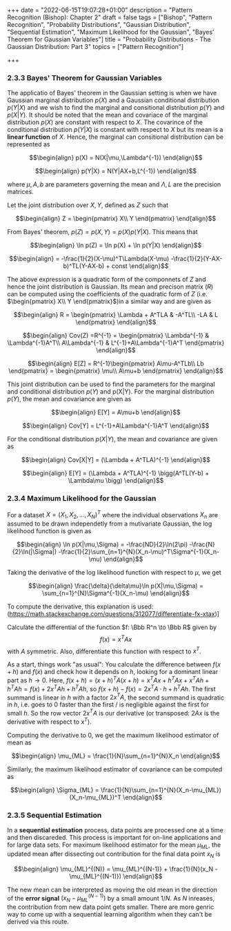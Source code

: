 +++
date = "2022-06-15T19:07:28+01:00"
description = "Pattern Recognition (Bishop): Chapter 2"
draft = false
tags = ["Bishop", "Pattern Recognition", "Probability Distributions", "Gaussian Distribution", "Sequential Estimation", "Maximum Likelihood for the Gaussian", "Bayes’ Theorem for Gaussian Variables"]
title = "Probability Distributions - The Gaussian Distribution: Part 3"
topics = ["Pattern Recognition"]

+++

### 2.3.3 Bayes' Theorem for Gaussian Variables

The applicatio of Bayes' theorem in the Gaussian setting is when we have Gaussian marginal distribution $p(X)$ and a Gaussian conditional distribution $p(Y|X)$ and we wish to find the marginal and consitional distribution $p(Y)$ and $p(X|Y)$. It should be noted that the mean and covariace of the marginal distribution $p(X)$ are constant with respect to $X$. The covarince of the conditional distribution $p(Y|X)$ is constant with respect to $X$ but its mean is a <b>linear function</b> of $X$. Hence, the marginal can consitional distribution can be represented as

$$\begin{align}
p(X) = N(X|\mu,\Lambda^{-1})
\end{align}$$

$$\begin{align}
p(Y|X) = N(Y|AX+b,L^{-1})
\end{align}$$

where $\mu,A,b$ are parameters governing the mean and $\Lambda,L$ are the precision matrices.

Let the joint distribution over $X,Y$, defined as $Z$ such that

$$\begin{align}
Z = \begin{pmatrix}
X\\
Y
\end{pmatrix}
\end{align}$$

From Bayes' theorem, $p(Z) = p(X,Y) = p(X)p(Y|X)$. This means that

$$\begin{align}
\ln p(Z) = \ln p(X) + \ln p(Y|X)
\end{align}$$

$$\begin{align}
= -\frac{1}{2}(X-\mu)^T\Lambda(X-\mu) -\frac{1}{2}(Y-AX-b)^TL(Y-AX-b) + const
\end{align}$$

The above expression is a quadratic form of the componnets of $Z$ and hence the joint distribution is Gaussian. Its mean and precison matrix ($R$) can be computed using the coefficients of the quadratic form of $Z$ (i.e. $\begin{pmatrix}
X\\
Y
\end{pmatrix}$)in a similar way and are given as

$$\begin{align}
R = \begin{pmatrix}
\Lambda + A^TLA & -A^TL\\
-LA & L
\end{pmatrix}
\end{align}$$

$$\begin{align}
Cov(Z) =R^{-1} = \begin{pmatrix}
\Lambda^{-1} & \Lambda^{-1}A^T\\
A\Lambda^{-1} & L^{-1}+A\Lambda^{-1}A^T
\end{pmatrix}
\end{align}$$

$$\begin{align}
E[Z] = R^{-1}\begin{pmatrix}
A\mu-A^TLb\\
Lb
\end{pmatrix} = \begin{pmatrix}
\mu\\
A\mu+b
\end{pmatrix}
\end{align}$$

This joint distribution can be used to find the parameters for the marginal and conditional distribution $p(Y)$ and p(X|Y). For the marginal distribution $p(Y)$, the mean and covariance are given as

$$\begin{align}
E[Y] = A\mu+b
\end{align}$$

$$\begin{align}
Cov[Y] = L^{-1}+A\Lambda^{-1}A^T
\end{align}$$

For the conditional distribution $p(X|Y)$, the mean and covariance are given as

$$\begin{align}
Cov[X|Y] = (\Lambda + A^TLA)^{-1}
\end{align}$$

$$\begin{align}
E[Y] = (\Lambda + A^TLA)^{-1} \bigg(A^TL(Y-b) + \Lambda\mu \bigg)
\end{align}$$



### 2.3.4 Maximum Likelihood for the Gaussian

For a dataset $X = (X_1, X_2,...,X_N)^T$ where the individual observations $X_n$ are assumed to be drawn independetly from a mutivariate Gaussian, the log likelihood function is given as

$$\begin{align}
\ln p(X|\mu,\Sigma) = -\frac{ND}{2}\ln(2\pi) -\frac{N}{2}\ln(|\Sigma|) -\frac{1}{2}\sum_{n=1}^{N}(X_n-\mu)^T\Sigma^{-1}(X_n-\mu)
\end{align}$$

Taking the derivative of the log likelihood function with respect to $\mu$, we get

$$\begin{align}
\frac{\delta}{\delta\mu}\ln p(X|\mu,\Sigma) = \sum_{n=1}^{N}\Sigma^{-1}(X_n-\mu)
\end{align}$$

To compute the derivative, this explanation is used: (https://math.stackexchange.com/questions/312077/differentiate-fx-xtax)]

Calculate the differential of the function $f: \Bbb R^n \to \Bbb R$ given by $$f(x) = x^T A x$$ with $A$ symmetric. Also, differentiate this function with respect to $x^T$.

As a start, things work "as usual": You calculate the difference between $f(x+h)$ and $f(x)$ and check how it depends on $h$, looking for a dominant linear part as $h\to 0$.
Here, $f(x+h)=(x+h)^TA(x+h)=x^TAx+ h^TAx+x^TAh+h^TAh=f(x)+2x^TAh+h^TAh$, so $f(x+h)-f(x)=2x^TA\cdot h + h^TAh$. The first summand is linear in $h$ with a factor $2x^TA$, the second summand is quadratic in $h$, i.e. goes to $0$ faster than the first / is negligible against the first for small $h$. So the row vector $2x^TA$ is our derivative (or transposed: $2Ax$ is the derivative with respect to $x^T$).

Computing the derivative to $0$, we get the maximum likelihood estimator of mean as

$$\begin{align}
\mu_{ML} = \frac{1}{N}\sum_{n=1}^{N}X_n
\end{align}$$

Similarly, the maximum likelihood estimator of covariance can be computed as

$$\begin{align}
\Sigma_{ML} = \frac{1}{N}\sum_{n=1}^{N}(X_n-\mu_{ML})(X_n-\mu_{ML})^T
\end{align}$$

### 2.3.5 Sequential Estimation

In a <b>sequential estimation</b> process, data points are processed one at a time and then discareded. This process is important for on-line applications and for large data sets. For maximum likelihood estimator for the mean $\mu_{ML}$, the updated mean after dissecting out contribution for the final data point $x_N$ is

$$\begin{align}
\mu_{ML}^{(N)} = \mu_{ML}^{(N-1)} + \frac{1}{N}(x_N - \mu_{ML}^{(N-1)})
\end{align}$$

The new mean can be interpreted as moving the old mean in the direction of the <b>error signal</b> $(x_N - \mu_{ML}^{(N-1)})$ by a small amount $1/N$. As $N$ inreases, the contribution from new data point gets smaller. There are more genric way to come up with a sequential learning algorithm when they can't be derived via this route.

